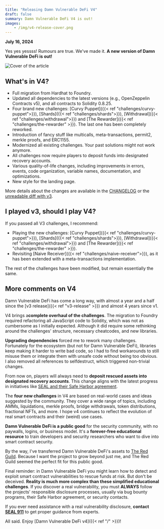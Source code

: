 ```yaml
---
title: "Releasing Damn Vulnerable DeFi V4"
draft: false
summary: Damn Vulnerable DeFi V4 is out!
images:
    - /img/v4-release-cover.png
---
```


**July 16, 2024**

Yes yes yessss! Rumours are true. We've made it. **A new version of Damn Vulnerable DeFi is out!**

![Cover of the article](/img/v4-release-cover.png)

## What's in V4?

- Full migration from Hardhat to Foundry.
- Updated all dependencies to the latest versions (e.g., OpenZeppelin Contracts v5), and all contracts to Solidity 0.8.25.
- Four brand new challenges: [Curvy Puppet]({{< ref "challenges/curvy-puppet">}}), [Shards]({{< ref "challenges/shards">}}), [Withdrawal]({{< ref "challenges/withdrawal">}}) and [The Rewarder]({{< ref "challenges/the-rewarder" >}}). The last one has been completely reworked.
- Introduction of fancy stuff like multicalls, meta-transactions, permit2, merkle proofs, and ERC1155.
- Modernized all existing challenges. Your past solutions might not work anymore.
- All challenges now require players to deposit funds into designated recovery accounts.
- Various quality-of-life changes, including improvements in errors, events, code organization, variable names, documentation, and optimizations.
- New style for the landing page.

More details about the changes are available in the [CHANGELOG](https://github.com/theredguild/damn-vulnerable-defi/blob/v4.0.0/README.md) or the [unreadable diff with v3](https://github.com/theredguild/damn-vulnerable-defi/compare/v3.0.0...v4.0.0).

## I played v3, should I play V4?

If you passed all V3 challenges, I recommend:

- Playing the new challenges: [Curvy Puppet]({{< ref "challenges/curvy-puppet">}}), [Shards]({{< ref "challenges/shards">}}), [Withdrawal]({{< ref "challenges/withdrawal">}}) and [The Rewarder]({{< ref "challenges/the-rewarder" >}}).
- Revisiting [Naive Receiver]({{< ref "challenges/naive-receiver">}}), as it has been extended with a meta-transactions implementation.

The rest of the challenges have been modified, but remain essentially the same.

## More comments on V4

Damn Vulnerable DeFi has come a long way, with almost a year and a half since the [v3 release]({{< ref "v3-release" >}}) and almost 4 years since v1.

V4 brings a**complete overhaul of the challenges**. The migration to Foundry required refactoring all JavaScript code to Solidity, which was not as cumbersome as I initially expected. Although it did require some rethinking around the challenges' structure, necessary cheatcodes, and new libraries.

**Upgrading dependencies** forced me to rework many challenges. Fortunately for the ecosystem (but not for Damn Vulnerable DeFi), libraries keep making it harder to write bad code, so I had to find workarounds to still misuse them or integrate them with unsafe code without being too obvious. I also removed all references to selfdestruct, which triggered non-trivial changes.

From now on, players will always need to **deposit rescued assets into designated recovery accounts**. This change aligns with the latest progress in initiatives like [SEAL and their Safe Harbor agreement](https://github.com/security-alliance/safe-harbor).

The **four new challenges** in V4 are based on real-world cases and ideas suggested by the community. They cover a wide range of topics, including AMMs, liquidations, merkle proofs, bridge withdrawals, token distributions, fractional NFTs, and more. I hope v4 continues to reflect the evolution of real smart contracts and their (weird) use cases.

**Damn Vulnerable DeFi is a public good** for the security community, with no paywalls, logins, or business model. It's a **forever-free educational resource** to train developers and security researchers who want to dive into smart contract security.

By the way, I've transferred Damn Vulnerable DeFi's assets to [The Red Guild](https://theredguild.org/). Because I want the project to grow beyond just me, and The Red Guild seemed the perfect fit for this public good.

Final reminder: in Damn Vulnerable DeFi you might learn how to detect and exploit smart contract vulnerabilities to rescue funds at risk. But don't be deceived. **Reality is much more complex than these simplified educational challenges**. If you discover a real vulnerability, you must **ALWAYS** follow the projects' responsible disclosure processes, usually via bug bounty programs, their Safe Harbor agreement, or security contacts.

If you ever need assistance with a real vulnerability disclosure, **contact [SEAL 911](https://t.me/seal_911_bot)** to get proper guidance from experts.

All said. Enjoy [Damn Vulnerable DeFi v4]({{< ref "/" >}})!
